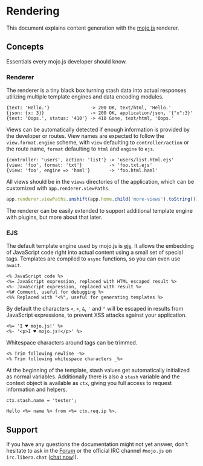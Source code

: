 # Rendering

This document explains content generation with the [mojo.js](https://mojojs.org) renderer.

## Concepts

Essentials every mojo.js developer should know.

### Renderer

The renderer is a tiny black box turning stash data into actual responses utilizing multiple template engines and data
encoding modules.

```
{text: 'Hello.'}               -> 200 OK, text/html, 'Hello.'
{json: {x: 3}}                 -> 200 OK, application/json, '{"x":3}'
{text: 'Oops.', status: '410'} -> 410 Gone, text/html, 'Oops.'
```

Views can be automatically detected if enough information is provided by the developer or routes. View names are
expected to follow the `view.format.engine` scheme, with `view` defaulting to `controller/action` or the route name,
`format` defaulting to `html` and `engine` to `ejs`.

```
{controller: 'users', action: 'list'} -> 'users/list.html.ejs'
{view: 'foo', format: 'txt'}          -> 'foo.txt.ejs'
{view: 'foo', engine => 'haml'}       -> 'foo.html.haml'
```

All views should be in the `views` directories of the application, which can be customized with
`app.renderer.viewPaths`.

```js
app.renderer.viewPaths.unshift(app.home.child('more-views').toString());
```

The renderer can be easily extended to support additional template engine with plugins, but more about that later.

### EJS

The default template engine used by mojo.js is [ejs](https://www.npmjs.com/package/ejs). It allows the embedding of
JavaScript code right into actual content using a small set of special tags. Templates are compiled to `async`
functions, so you can even use `await`.

```
<% JavaScript code %>
<%= JavaScript expression, replaced with HTML escaped result %>
<%- JavaScript expression, replaced with result %>
<%# Comment, useful for debugging %>
<%% Replaced with "<%", useful for generating templates %>
```

By default the characters `<`, `>`, `&`, `'` and `"` will be escaped in results from JavaScript expressions, to prevent
XSS attacks against your application.

```
<%= 'I ♥ mojo.js!' %>
<%- '<p>I ♥ mojo.js!</p>' %>
```

Whitespace characters around tags can be trimmed.

```
<% Trim following newline -%>
<% Trim following whitespace characters _%>
```

At the beginning of the template, stash values get automatically initialized as normal variables. Additionally there is
also a `stash` variable and the context object is available as `ctx`, giving you full access to request information and
helpers.

```
ctx.stash.name = 'tester';

Hello <%= name %> from <%= ctx.req.ip %>.
```

## Support

If you have any questions the documentation might not yet answer, don't hesitate to ask in the
[Forum](https://github.com/mojolicious/mojo.js/discussions) or the official IRC channel `#mojo.js` on `irc.libera.chat`
([chat now](https://web.libera.chat/#mojo.js)!).
